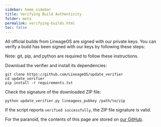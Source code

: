 ```yaml
---
sidebar: home_sidebar
title: Verifying Build Authenticity
folder: meta
permalink: verifying-builds.html
toc: false
---
```


All official builds from LineageOS are signed with our private keys. You can verify a build has been signed with our keys by following these steps:

Note: git, pip, and python are required to follow these instructions.

Download the verifier and install its dependencies:

```
git clone https://github.com/LineageOS/update_verifier
cd update_verifier
pip install -r requirements.txt
```

Check the signature of the downloaded ZIP file:

```
python update_verifier.py lineageos_pubkey /path/to/zip
```

If the script reports `verified successfully`, the ZIP file signature is valid.

For the paranoid, the contents of this page are stored on [our GitHub](https://github.com/lineageos/lineage_wiki/blob/master/pages/meta/verifying_builds.md).
